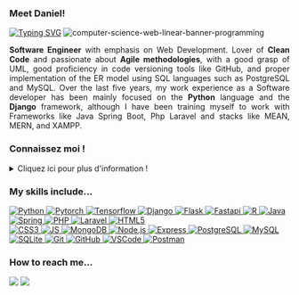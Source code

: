 ### Meet Daniel!

[![Typing SVG](https://readme-typing-svg.demolab.com?font=Orbitron&pause=2000&color=36BCF7FF&width=435&lines=Software+Engineer;Data+Scientist;Full+Stack+Web+Developer)](https://git.io/typing-svg)
![computer-science-web-linear-banner-programming](https://user-images.githubusercontent.com/38771926/228125759-2c0ee598-f1e7-499d-928f-b9709c352563.jpg)

<div class=text-justify>
<p style='text-align: justify;'><strong>Software Engineer</strong> with emphasis on Web Development. Lover of <strong>Clean Code</strong> and passionate about <strong>Agile methodologies</strong>, with a good grasp of UML, good proficiency in code versioning tools like GitHub, and proper implementation of the ER model using SQL languages such as PostgreSQL and MySQL. Over the last five years, my work experience as a Software developer has been mainly focused on the <strong>Python</strong> language and the <strong>Django</strong> framework, although I have been training myself to work with Frameworks like Java Spring Boot, Php Laravel and stacks like MEAN, MERN, and XAMPP.</p>
</div>

### Connaissez moi !
<details>
  <summary>Cliquez ici pour plus d'information !</summary>
<br>
<div class=text-justify>
<p style='text-align: justify;'>Ingénieur en système d'information avec une spécialisation en ingénierie Web. Amoureux du Clean Code et passionné des méthodologies Agile, avec une bonne maîtrise de l'UML, une bonne compétence dans les outils de versionnage de code comme GitHub, et une mise en œuvre appropriée du modèle ER en utilisant des langages SQL tels que PostgreSQL et MySQL. Au cours des cinq dernières années, mon expérience professionnelle s'est principalement concentrée sur le langage Python et le framework Django, bien que je me sois entraîné à travailler avec des stacks tels que Spring boot, MEAN, MERN et XAMPP.</p>
</div>	
</details>

### My skills include...
<div align="left">
  <a href="https://www.python.org/">
	<img src="https://skillicons.dev/icons?i=py&theme=light" alt="Python" title="Python"/> 
  </a> 
  <a href="https://pytorch.org/">
	<img src="https://skillicons.dev/icons?i=pytorch&theme=light" alt="Pytorch" title="Pytorch" />
  </a> 
  <a href="https://www.tensorflow.org/">
	<img src="https://skillicons.dev/icons?i=tensorflow&theme=light" alt="Tensorflow" title="Tensorflow" />
  </a> 	
  <a href="https://www.djangoproject.com/">
	<img src="https://skillicons.dev/icons?i=django&theme=light" alt="Django" title="Django" />
  </a>
  <a href="https://flask.palletsprojects.com/">
	<img src="https://skillicons.dev/icons?i=flask&theme=light" alt="Flask" title="Flask" />
  </a>
  <a href="https://fastapi.tiangolo.com/">
	<img src="https://skillicons.dev/icons?i=fastapi&theme=light" alt="Fastapi" title="Fastapi" />
  </a>
  <a href="https://www.r-project.org/">
	<img src="https://skillicons.dev/icons?i=r&theme=light" alt="R" title="R" />
  </a>
  <a href="">
	<img src="https://skillicons.dev/icons?i=java&theme=light" alt="Java" title="Java" />
  </a>
  <a href="">
	<img src="https://skillicons.dev/icons?i=spring&theme=light" alt="Spring" title="Spring" />
  </a>
  <a href="">
	<img src="https://skillicons.dev/icons?i=php&theme=light" alt="PHP" title="PHP" />
  </a>	
  <a href="">
	<img src="https://skillicons.dev/icons?i=laravel&theme=light" alt="Laravel" title="Laravel" />
  </a>
  <a href="">
	<img src="https://skillicons.dev/icons?i=html&theme=light" alt="HTML5" title="HTML5" />
  </a>	
</div>
<div align="left">
  <a href="">
	<img src="https://skillicons.dev/icons?i=css&theme=light" alt="CSS3" title="CSS3" />
  </a> 
  <a href="">
	<img src="https://skillicons.dev/icons?i=js&theme=light" alt="JS" title="JS" />
  </a> 
  <a href="">
	<img src="https://skillicons.dev/icons?i=mongodb&theme=light" alt="MongoDB" title="MongoDB" />
  </a> 	
  <a href="">
	<img src="https://skillicons.dev/icons?i=nodejs&theme=light" alt="Node.js" title="Node.js" />
  </a>
  <a href="">
	<img src="https://skillicons.dev/icons?i=express&theme=light" alt="Express" title="Express" />
  </a>
  <a href="">
	<img src="https://skillicons.dev/icons?i=postgres&theme=light" alt="PostgreSQL" title="PostgreSQL" />
  </a>
  <a href="">
	<img src="https://skillicons.dev/icons?i=mysql&theme=light" alt="MySQL" title="MySQL" />
  </a>
  <a href="">
	<img src="https://skillicons.dev/icons?i=sqlite&theme=light" alt="SQLite" title="SQLite" />
  </a>
  <a href="">
	<img src="https://skillicons.dev/icons?i=git&theme=light" alt="Git" title="Git" />
  </a>
  <a href="">
	<img src="https://skillicons.dev/icons?i=github&theme=light" alt="GitHub" title="GitHub" />
  </a>	
  <a href="">
	<img src="https://skillicons.dev/icons?i=vscode&theme=light" alt="VSCode" title="VSCode" />
  </a>
  <a href="">
	<img src="https://skillicons.dev/icons?i=postman&theme=light" alt="Postman" title="Postman" />
  </a>	
</div>

### How to reach me...

<a href="https://www.linkedin.com/in/danilore/"><img src="https://img.shields.io/badge/LinkedIn-0077B5?style=for-the-badge&logo=linkedin&logoColor=white"></a>
<a href="contratista.alcaldia@gmail.com"><img src="https://img.shields.io/badge/Gmail-D14836?style=for-the-badge&logo=gmail&logoColor=white"></a>

<!--
**Daniel-Loaiza/daniel-loaiza** is a ✨ _special_ ✨ repository because its `README.md` (this file) appears on your GitHub profile.
Here are some ideas to get you started:

- 🔭 I’m currently working on ...
- 🌱 I’m currently learning ...
- 👯 I’m looking to collaborate on ...
- 🤔 I’m looking for help with ...
- 💬 Ask me about ...
- 📫 How to reach me: ...
- 😄 Pronouns: ...
- ⚡ Fun fact: ...
-->

